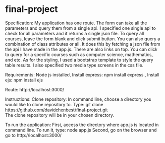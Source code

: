 # final-project
Specification:
My application has one route. The form can take all the parameters and query them from a single api. I specified one single api to check for all parameters and it returns a single json file. To query all courses, leave the form blank and click submit button. You can also query a combination of  class attributes or all. It does this by fetching a json file from the api I have made in the app.js. There are also links on top. You can click to query for a specific courses such as computer science, mathematics, and etc. As for the styling, I used a bootstrap template to style the query table results. I also specified two media type screens in the css file.

Requirements:
Node js installed,
Install express: npm install express ,
Install ejs: npm install ejs

Route:
http://localhost:3000/


Instructions: 
Clone repository:
In command line, choose a directory you would like to clone repository to.
Type: git clone https://github.com/davidchenbest/final-project.git  
The clone repository will be in your chosen directory.


To run the application:
First, access the directory where app.js is located in command line.
To run it, type: node app.js
Second, go on the browser and go to http://localhost:3000/
 
